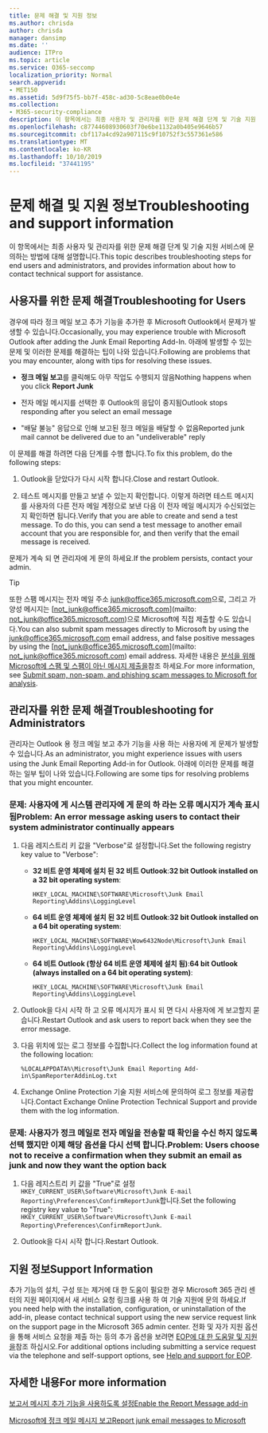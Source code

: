 ```yaml
---
title: 문제 해결 및 지원 정보
ms.author: chrisda
author: chrisda
manager: dansimp
ms.date: ''
audience: ITPro
ms.topic: article
ms.service: O365-seccomp
localization_priority: Normal
search.appverid:
- MET150
ms.assetid: 5d9f75f5-bb7f-458c-ad30-5c8eae0b0e4e
ms.collection:
- M365-security-compliance
description: 이 항목에서는 최종 사용자 및 관리자를 위한 문제 해결 단계 및 기술 지원 서비스에 문의하는 방법에 대해 설명합니다.
ms.openlocfilehash: c87744608930603f70e6be1132a0b405e9646b57
ms.sourcegitcommit: cbf117a4cd92a907115c9f10752f3c557361e586
ms.translationtype: MT
ms.contentlocale: ko-KR
ms.lasthandoff: 10/10/2019
ms.locfileid: "37441195"
---
```

# <a name="troubleshooting-and-support-information"></a><span data-ttu-id="4ee9b-103">문제 해결 및 지원 정보</span><span class="sxs-lookup"><span data-stu-id="4ee9b-103">Troubleshooting and support information</span></span>

<span data-ttu-id="4ee9b-104">이 항목에서는 최종 사용자 및 관리자를 위한 문제 해결 단계 및 기술 지원 서비스에 문의하는 방법에 대해 설명합니다.</span><span class="sxs-lookup"><span data-stu-id="4ee9b-104">This topic describes troubleshooting steps for end users and administrators, and provides information about how to contact technical support for assistance.</span></span>

## <a name="troubleshooting-for-users"></a><span data-ttu-id="4ee9b-105">사용자를 위한 문제 해결</span><span class="sxs-lookup"><span data-stu-id="4ee9b-105">Troubleshooting for Users</span></span>

<span data-ttu-id="4ee9b-106">경우에 따라 정크 메일 보고 추가 기능을 추가한 후 Microsoft Outlook에서 문제가 발생할 수 있습니다.</span><span class="sxs-lookup"><span data-stu-id="4ee9b-106">Occasionally, you may experience trouble with Microsoft Outlook after adding the Junk Email Reporting Add-In.</span></span> <span data-ttu-id="4ee9b-107">아래에 발생할 수 있는 문제 및 이러한 문제를 해결하는 팁이 나와 있습니다.</span><span class="sxs-lookup"><span data-stu-id="4ee9b-107">Following are problems that you may encounter, along with tips for resolving these issues.</span></span>

- <span data-ttu-id="4ee9b-108">**정크 메일 보고**를 클릭해도 아무 작업도 수행되지 않음</span><span class="sxs-lookup"><span data-stu-id="4ee9b-108">Nothing happens when you click **Report Junk**</span></span>

- <span data-ttu-id="4ee9b-109">전자 메일 메시지를 선택한 후 Outlook의 응답이 중지됨</span><span class="sxs-lookup"><span data-stu-id="4ee9b-109">Outlook stops responding after you select an email message</span></span>

- <span data-ttu-id="4ee9b-110">"배달 불능" 응답으로 인해 보고된 정크 메일을 배달할 수 없음</span><span class="sxs-lookup"><span data-stu-id="4ee9b-110">Reported junk mail cannot be delivered due to an "undeliverable" reply</span></span>

<span data-ttu-id="4ee9b-111">이 문제를 해결 하려면 다음 단계를 수행 합니다.</span><span class="sxs-lookup"><span data-stu-id="4ee9b-111">To fix this problem, do the following steps:</span></span>

1. <span data-ttu-id="4ee9b-112">Outlook을 닫았다가 다시 시작 합니다.</span><span class="sxs-lookup"><span data-stu-id="4ee9b-112">Close and restart Outlook.</span></span>

2. <span data-ttu-id="4ee9b-p102">테스트 메시지를 만들고 보낼 수 있는지 확인합니다. 이렇게 하려면 테스트 메시지를 사용자의 다른 전자 메일 계정으로 보낸 다음 이 전자 메일 메시지가 수신되었는지 확인하면 됩니다.</span><span class="sxs-lookup"><span data-stu-id="4ee9b-p102">Verify that you are able to create and send a test message. To do this, you can send a test message to another email account that you are responsible for, and then verify that the email message is received.</span></span>

<span data-ttu-id="4ee9b-115">문제가 계속 되 면 관리자에 게 문의 하세요.</span><span class="sxs-lookup"><span data-stu-id="4ee9b-115">If the problem persists, contact your admin.</span></span>

> [!TIP]
> <span data-ttu-id="4ee9b-116">또한 스팸 메시지는 전자 메일 주소 [junk@office365.microsoft.com](mailto:junk@office365.microsoft.com)으로, 그리고 가양성 메시지는 [not_junk@office365.microsoft.com](mailto: not_junk@office365.microsoft.com)으로 Microsoft에 직접 제출할 수도 있습니다.</span><span class="sxs-lookup"><span data-stu-id="4ee9b-116">You can also submit spam messages directly to Microsoft by using the [junk@office365.microsoft.com](mailto:junk@office365.microsoft.com) email address, and false positive messages by using the [not_junk@office365.microsoft.com](mailto: not_junk@office365.microsoft.com) email address.</span></span> <span data-ttu-id="4ee9b-117">자세한 내용은 [분석을 위해 Microsoft에 스팸 및 스팸이 아닌 메시지 제출을](submit-spam-non-spam-and-phishing-scam-messages-to-microsoft-for-analysis.md)참조 하세요.</span><span class="sxs-lookup"><span data-stu-id="4ee9b-117">For more information, see [Submit spam, non-spam, and phishing scam messages to Microsoft for analysis](submit-spam-non-spam-and-phishing-scam-messages-to-microsoft-for-analysis.md).</span></span>

## <a name="troubleshooting-for-administrators"></a><span data-ttu-id="4ee9b-118">관리자를 위한 문제 해결</span><span class="sxs-lookup"><span data-stu-id="4ee9b-118">Troubleshooting for Administrators</span></span>

<span data-ttu-id="4ee9b-119">관리자는 Outlook 용 정크 메일 보고 추가 기능을 사용 하는 사용자에 게 문제가 발생할 수 있습니다.</span><span class="sxs-lookup"><span data-stu-id="4ee9b-119">As an administrator, you might experience issues with users using the Junk Email Reporting Add-in for Outlook.</span></span> <span data-ttu-id="4ee9b-120">아래에 이러한 문제를 해결하는 일부 팁이 나와 있습니다.</span><span class="sxs-lookup"><span data-stu-id="4ee9b-120">Following are some tips for resolving problems that you might encounter.</span></span>

### <a name="problem-an-error-message-asking-users-to-contact-their-system-administrator-continually-appears"></a><span data-ttu-id="4ee9b-121">문제: 사용자에 게 시스템 관리자에 게 문의 하 라는 오류 메시지가 계속 표시 됨</span><span class="sxs-lookup"><span data-stu-id="4ee9b-121">Problem: An error message asking users to contact their system administrator continually appears</span></span>

1. <span data-ttu-id="4ee9b-122">다음 레지스트리 키 값을 "Verbose"로 설정합니다.</span><span class="sxs-lookup"><span data-stu-id="4ee9b-122">Set the following registry key value to "Verbose":</span></span>

   - <span data-ttu-id="4ee9b-123">**32 비트 운영 체제에 설치 된 32 비트 Outlook**:</span><span class="sxs-lookup"><span data-stu-id="4ee9b-123">**32 bit Outlook installed on a 32 bit operating system**:</span></span>

     `HKEY_LOCAL_MACHINE\SOFTWARE\Microsoft\Junk Email Reporting\Addins\LoggingLevel`

   - <span data-ttu-id="4ee9b-124">**64 비트 운영 체제에 설치 된 32 비트 Outlook**:</span><span class="sxs-lookup"><span data-stu-id="4ee9b-124">**32 bit Outlook installed on a 64 bit operating system**:</span></span>

     `HKEY_LOCAL_MACHINE\SOFTWARE\Wow6432Node\Microsoft\Junk Email Reporting\Addins\LoggingLevel`

   - <span data-ttu-id="4ee9b-125">**64 비트 Outlook (항상 64 비트 운영 체제에 설치 됨)**:</span><span class="sxs-lookup"><span data-stu-id="4ee9b-125">**64 bit Outlook (always installed on a 64 bit operating system)**:</span></span>

     `HKEY_LOCAL_MACHINE\SOFTWARE\Microsoft\Junk Email Reporting\Addins\LoggingLevel`

2. <span data-ttu-id="4ee9b-126">Outlook을 다시 시작 하 고 오류 메시지가 표시 되 면 다시 사용자에 게 보고할지 묻습니다.</span><span class="sxs-lookup"><span data-stu-id="4ee9b-126">Restart Outlook and ask users to report back when they see the error message.</span></span>

3. <span data-ttu-id="4ee9b-127">다음 위치에 있는 로그 정보를 수집합니다.</span><span class="sxs-lookup"><span data-stu-id="4ee9b-127">Collect the log information found at the following location:</span></span>

   `%LOCALAPPDATA%\Microsoft\Junk Email Reporting Add-in\SpamReporterAddinLog.txt`

4. <span data-ttu-id="4ee9b-128">Exchange Online Protection 기술 지원 서비스에 문의하여 로그 정보를 제공합니다.</span><span class="sxs-lookup"><span data-stu-id="4ee9b-128">Contact Exchange Online Protection Technical Support and provide them with the log information.</span></span>

### <a name="problem-users-choose-not-to-receive-a-confirmation-when-they-submit-an-email-as-junk-and-now-they-want-the-option-back"></a><span data-ttu-id="4ee9b-129">문제: 사용자가 정크 메일로 전자 메일을 전송할 때 확인을 수신 하지 않도록 선택 했지만 이제 해당 옵션을 다시 선택 합니다.</span><span class="sxs-lookup"><span data-stu-id="4ee9b-129">Problem: Users choose not to receive a confirmation when they submit an email as junk and now they want the option back</span></span>

1. <span data-ttu-id="4ee9b-130">다음 레지스트리 키 값을 "True"로 설정 `HKEY_CURRENT_USER\Software\Microsoft\Junk E-mail Reporting\Preferences\ConfirmReportJunk`합니다.</span><span class="sxs-lookup"><span data-stu-id="4ee9b-130">Set the following registry key value to "True": `HKEY_CURRENT_USER\Software\Microsoft\Junk E-mail Reporting\Preferences\ConfirmReportJunk`.</span></span>

2. <span data-ttu-id="4ee9b-131">Outlook을 다시 시작 합니다.</span><span class="sxs-lookup"><span data-stu-id="4ee9b-131">Restart Outlook.</span></span>

## <a name="support-information"></a><span data-ttu-id="4ee9b-132">지원 정보</span><span class="sxs-lookup"><span data-stu-id="4ee9b-132">Support Information</span></span>

<span data-ttu-id="4ee9b-133">추가 기능의 설치, 구성 또는 제거에 대 한 도움이 필요한 경우 Microsoft 365 관리 센터의 지원 페이지에서 새 서비스 요청 링크를 사용 하 여 기술 지원에 문의 하세요.</span><span class="sxs-lookup"><span data-stu-id="4ee9b-133">If you need help with the installation, configuration, or uninstallation of the add-in, please contact technical support using the new service request link on the support page in the Microsoft 365 admin center.</span></span> <span data-ttu-id="4ee9b-134">전화 및 자가 지원 옵션을 통해 서비스 요청을 제출 하는 등의 추가 옵션을 보려면 [EOP에 대 한 도움말 및 지원을](help-and-support-for-eop.md)참조 하십시오.</span><span class="sxs-lookup"><span data-stu-id="4ee9b-134">For additional options including submitting a service request via the telephone and self-support options, see [Help and support for EOP](help-and-support-for-eop.md).</span></span>

## <a name="for-more-information"></a><span data-ttu-id="4ee9b-135">자세한 내용</span><span class="sxs-lookup"><span data-stu-id="4ee9b-135">For more information</span></span>

[<span data-ttu-id="4ee9b-136">보고서 메시지 추가 기능을 사용하도록 설정</span><span class="sxs-lookup"><span data-stu-id="4ee9b-136">Enable the Report Message add-in</span></span>](https://support.office.com/article/4250c4bc-6102-420b-9e0a-a95064837676)

[<span data-ttu-id="4ee9b-137">Microsoft에 정크 메일 메시지 보고</span><span class="sxs-lookup"><span data-stu-id="4ee9b-137">Report junk email messages to Microsoft</span></span>](report-junk-email-messages-to-microsoft.md)
